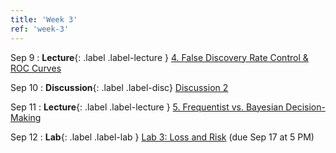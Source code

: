 ```yaml
---
title: 'Week 3'
ref: 'week-3'
---
```


Sep 9
: **Lecture**{: .label .label-lecture } [4. False Discovery Rate Control & ROC Curves](lecture/lec04)

Sep 10
: **Discussion**{: .label .label-disc} [Discussion 2]() 

Sep 11
: **Lecture**{: .label .label-lecture } [5. Frequentist vs. Bayesian Decision-Making](lecture/lec05)

Sep 12
: **Lab**{: .label .label-lab } [Lab 3:  Loss and Risk](https://data102.datahub.berkeley.edu/) (due Sep 17 at 5 PM)
